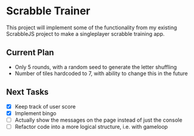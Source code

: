 # Scrabble Trainer

This project will implement some of the functionality from my existing ScrabbleJS project to make a singleplayer scrabble training app.

## Current Plan
- Only 5 rounds, with a random seed to generate the letter shuffling
- Number of tiles hardcoded to 7, with ability to change this in the future

## Next Tasks

- [x] Keep track of user score
- [x] Implement bingo
- [ ] Actually show the messages on the page instead of just the console
- [ ] Refactor code into a more logical structure, i.e. with gameloop